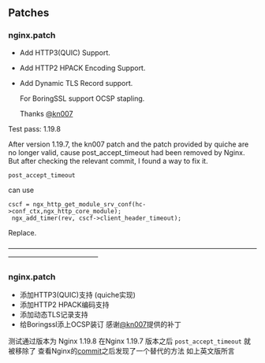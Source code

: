 ## Patches

### nginx.patch
* Add HTTP3(QUIC) Support.
* Add HTTP2 HPACK Encoding Support.
* Add Dynamic TLS Record support.

  For BoringSSL support OCSP stapling.

  Thanks [@kn007](https://github.com/kn007/patch/)

Test pass: 1.19.8

After version 1.19.7, the kn007 patch and the patch provided by quiche are no longer valid,  cause post_accept_timeout had been removed by Nginx.
But after checking the relevant commit, I found a way to fix it.

 `post_accept_timeout` 
 
 can use 
 
 ```
 cscf = ngx_http_get_module_srv_conf(hc->conf_ctx,ngx_http_core_module);
  ngx_add_timer(rev, cscf->client_header_timeout); 
```

Replace.

—————————————————————————————————————————————————
### nginx.patch
* 添加HTTP3(QUIC)支持 (quiche实现)
* 添加HTTP2 HPACK编码支持
* 添加动态TLS记录支持
* 给Boringssl添上OCSP装订
  感谢[@kn007](https://github.com/kn007/patch/)提供的补丁

测试通过版本为 Nginx 1.19.8 
在Nginx 1.19.7 版本之后 `post_accept_timeout` 就被移除了 查看Nginx的[commit](https://github.com/nginx/nginx/commit/2ec8fac2d6b8e5023c9894d10bc50d78e63f242c)之后发现了一个替代的方法
如上英文版所言
